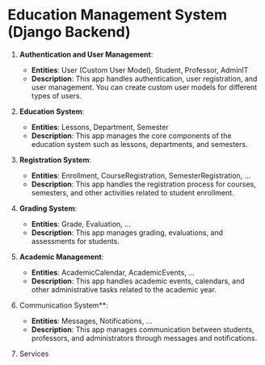 ﻿# Education Management System (Django Backend)

1. **Authentication and User Management**:
   - **Entities**: User (Custom User Model), Student, Professor, AdminIT
   - **Description**: This app handles authentication, user registration, and user management. You can create custom user models for different types of users.

2. **Education System**:
   - **Entities**: Lessons, Department, Semester
   - **Description**: This app manages the core components of the education system such as lessons, departments, and semesters.

3. **Registration System**:
   - **Entities**: Enrollment, CourseRegistration, SemesterRegistration, ...
   - **Description**: This app handles the registration process for courses, semesters, and other activities related to student enrollment.

4. **Grading System**:
   - **Entities**: Grade, Evaluation, ...
   - **Description**: This app manages grading, evaluations, and assessments for students.

5. **Academic Management**:
   - **Entities**: AcademicCalendar, AcademicEvents, ...
   - **Description**: This app handles academic events, calendars, and other administrative tasks related to the academic year.

6. Communication System**:
   - **Entities**: Messages, Notifications, ...
   - **Description**: This app manages communication between students, professors, and administrators through messages and notifications.

7. Services